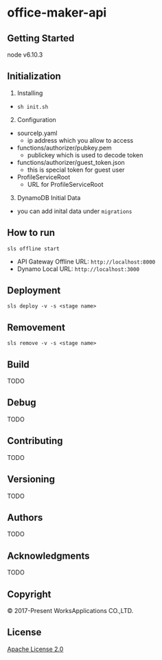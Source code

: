 # office-maker-api
## Getting Started
node v6.10.3
## Initialization
1. Installing
  - ```sh init.sh```
2. Configuration
  - sourceIp.yaml
    - ip address which you allow to access
  - functions/authorizer/pubkey.pem
    - publickey which is used to decode token
  - functions/authorizer/guest_token.json
    - this is special token for guest user
  - ProfileServiceRoot
    - URL for ProfileServiceRoot
3. DynamoDB Initial Data
  - you can add inital data under ```migrations```

## How to run
```sls offline start```
  - API Gateway Offline URL:  ```http://localhost:8000```
  - Dynamo Local URL: ```http://localhost:3000```
  <!-- - S3 Bucket Local URL: ```http://localhost:6000``` -->

## Deployment
```sls deploy -v -s <stage name>```

## Removement
```sls remove -v -s <stage name>```


## Build

TODO

## Debug

TODO

## Contributing

TODO

## Versioning

TODO

## Authors

TODO

## Acknowledgments

TODO

## Copyright

© 2017-Present WorksApplications CO.,LTD.

## License

[Apache License 2.0](LICENSE)
